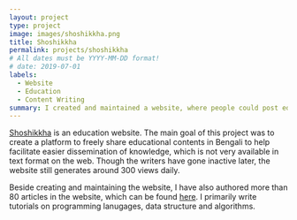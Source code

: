 ```yaml
---
layout: project
type: project
image: images/shoshikkha.png
title: Shoshikkha
permalink: projects/shoshikkha
# All dates must be YYYY-MM-DD format!
# date: 2019-07-01
labels:
  - Website
  - Education
  - Content Writing
summary: I created and maintained a website, where people could post education articles. It was featured in <a href="https://www.observerbd.com/2016/02/21/137604.php">The Daily Observer Bangladesh</a>.
---
```


<a href="www.shoshikkha.com">Shoshikkha</a> is an education website. The main goal of this project was to create a platform to freely share educational contents in Bengali to help facilitate easier dissemination of knowledge, which is not very available in text format on the web. Though the writers have gone inactive later, the website still generates around 300 views daily.

Beside creating and maintaining the website, I have also authored more than 80 articles in the website, which can be found <a href="http://shoshikkha.com/archives/author/muntasir">here</a>. I primarily write tutorials on programming lanugages, data structure and algorithms. 


